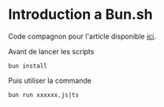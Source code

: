 # Introduction a Bun.sh

Code compagnon pour l'article disponible [ici]().

Avant de lancer les scripts

```
bun install
```

Puis utiliser la commande 

```
bun run xxxxxx.js|ts
```

